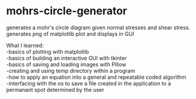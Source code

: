 # mohrs-circle-generator
generates a mohr's circle diagram given normal stresses and shear stress.
generates png of matplotlib plot and displays in GUI

What I learned:<br/>
  -basics of plotting with matplotlib<br/>
  -basics of building an interactive GUI with tkinter<br/>
  -basics of saving and loading images with Pillow<br/>
  -creating and using temp directory within a program<br/>
  -how to apply an equation into a general and repeatable coded algorithm<br/>
  -interfacing with the os to save a file created in the application to a permanant spot determined by the user<br/>
  
